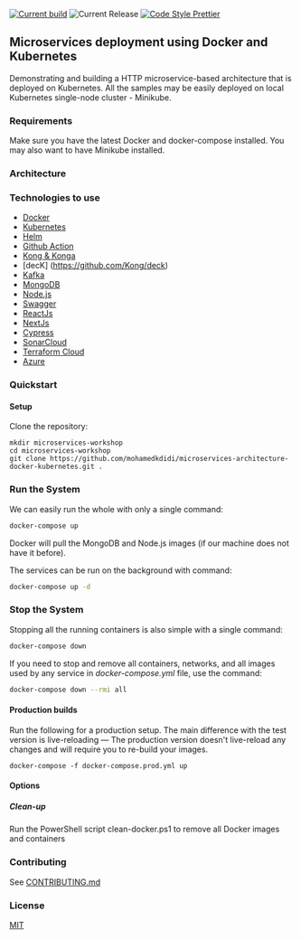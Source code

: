 [![Current build](https://github.com/mohamedkdidi/microservices-architecture-docker-kubernetes/actions/workflows/docker-compose.yml/badge.svg)](https://github.com/mohamedkdidi/microservices-architecture-docker-kubernetes/actions/workflows/docker-compose.yml)
![Current Release](https://img.shields.io/github/release/mohamedkdidi/microservices-architecture-docker-kubernetes/all.svg)
[![Code Style Prettier](https://img.shields.io/badge/Code%20Style-Prettier-ff69b4.svg)](https://github.com/prettier/prettier)

## Microservices deployment using Docker and Kubernetes

Demonstrating and building a HTTP microservice-based architecture that is deployed on Kubernetes. All the samples may be easily deployed on local Kubernetes single-node cluster - Minikube.

### Requirements
Make sure you have the latest Docker and docker-compose installed. You may also want to have Minikube installed.


### Architecture

### Technologies to use

- [Docker](https://www.docker.com)
- [Kubernetes](https://kubernetes.io)
- [Helm](https://github.com/kubernetes/helm)
- [Github Action](https://docs.github.com/en/actions)
- [Kong & Konga](https://konghq.com)
- [decK] (https://github.com/Kong/deck)
- [Kafka](https://kafka.apache.org)
- [MongoDB](https://www.mongodb.com)
- [Node.js](https://nodejs.org)
- [Swagger](https://swagger.io)
- [ReactJs](https://reactjs.org)
- [NextJs](https://nextjs.org)
- [Cypress](https://www.cypress.io)
- [SonarCloud](https://sonarcloud.io)
- [Terraform Cloud](https://www.terraform.io)
- [Azure](https://portal.azure.com)



### Quickstart


#### Setup
Clone the repository:
```
mkdir microservices-workshop 
cd microservices-workshop
git clone https://github.com/mohamedkdidi/microservices-architecture-docker-kubernetes.git .
```

### Run the System
We can easily run the whole with only a single command:
```bash
docker-compose up
```

Docker will pull the MongoDB and Node.js images (if our machine does not have it before).

The services can be run on the background with command:
```bash
docker-compose up -d
```

### Stop the System
Stopping all the running containers is also simple with a single command:
```bash
docker-compose down
```

If you need to stop and remove all containers, networks, and all images used by any service in <em>docker-compose.yml</em> file, use the command:
```bash
docker-compose down --rmi all
```


#### Production builds
Run the following for a production setup. The main difference with the test version is live-reloading — The production version doesn't live-reload any changes and will require you to re-build your images.

```
docker-compose -f docker-compose.prod.yml up
```


#### Options

##### Clean-up
Run the PowerShell script clean-docker.ps1 to remove all Docker images and containers


### Contributing

See [CONTRIBUTING.md](./CONTRIBUTING.md)


### License

[MIT](license)
